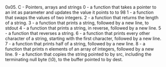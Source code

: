 0x05. C - Pointers, arrays and strings
0 - a function that takes a pointer to an int as parameter and updates the value it points to to 98
1 - a function that swaps the values of two integers.
2 - a function that returns the length of a string.
3 - a function that prints a string, followed by a new line, to stdout
4 - a function that prints a string, in reverse, followed by a new line.
5 - a function that reverses a string.
6 - a function that prints every other character of a string, starting with the first character, followed by a new line.
7 - a function that prints half of a string, followed by a new line.
8 -  a function that prints n elements of an array of integers, followed by a new line.
9 - a function that copies the string pointed to by src, including the terminating null byte (\0), to the buffer pointed to by dest.

